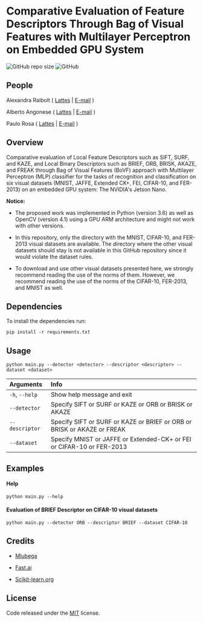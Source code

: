 # Comparative Evaluation of Feature Descriptors Through Bag of Visual Features with Multilayer Perceptron on Embedded GPU System

![GitHub repo size](https://img.shields.io/github/repo-size/whoisraibolt/BoVF-with-MLP-Classifier.svg)
![GitHub](https://img.shields.io/github/license/whoisraibolt/BoVF-with-MLP-Classifier.svg)

## People

Alexandra Raibolt   ( [Lattes](http://lattes.cnpq.br/4144500977095845 "Lattes") | [E-mail](mailto:raibolt@ime.eb.br "E-mail") )

Alberto Angonese    ( [Lattes](http://lattes.cnpq.br/8039229243803003 "Lattes") | [E-mail](mailto:aangonese@faeterj-petropolis.edu.br "E-mail") )

Paulo Rosa          ( [Lattes](http://lattes.cnpq.br/1512717941866097 "Lattes") | [E-mail](mailto:rpaulo@ime.eb.br "E-mail") )

## Overview

Comparative evaluation of Local Feature Descriptors such as SIFT, SURF, and KAZE, and Local Binary Descriptors such as BRIEF, ORB, BRISK, AKAZE, and FREAK through Bag of Visual Features (BoVF) approach with Multilayer Perceptron (MLP) classifier for the tasks of recognition and classification on six visual datasets (MNIST, JAFFE, Extended CK+, FEI, CIFAR-10, and FER-2013) on an embedded GPU system: The NVIDIA's Jetson Nano.

**Notice:**

- The proposed work was implemented in Python (version 3.6) as well as OpenCV (version 4.1) using a GPU ARM architecture and might not work with other versions.

- In this repository, only the directory with the MNIST, CIFAR-10, and FER-2013 visual datasets are available. The directory where the other visual datasets should stay is not available in this GitHub repository since it would violate the dataset rules.

- To download and use other visual datasets presented here, we strongly recommend reading the use of the norms of them. However, we recommend reading the use of the norms of the CIFAR-10, FER-2013, and MNIST as well.

## Dependencies

To install the dependencies run:

`pip install -r requirements.txt`

## Usage

`python main.py --detector <detector> --descriptor <descriptor> --dataset <dataset>`

| Arguments     | Info                                                                    |
| :------------ | :---------------------------------------------------------------------- |
| `-h`, `--help`| Show help message and exit                                              |
| `--detector`  | Specify SIFT or SURF or KAZE or ORB or BRISK or AKAZE                   |
| `--descriptor`| Specify SIFT or SURF or KAZE or BRIEF or ORB or BRISK or AKAZE or FREAK |
| `--dataset `  | Specify MNIST or JAFFE or Extended-CK+ or FEI or CIFAR-10 or FER-2013 |

## Examples

####  Help
`python main.py --help`

#### Evaluation of BRIEF Descriptor on CIFAR-10 visual datasets
`python main.py --detector ORB --descriptor BRIEF --dataset CIFAR-10`

<!--
## Improvements

- Use Netron to visualize the MLPs models;
- OpenCV optimization with CUDA.
 --> 

## Credits

- [Mlubega](https://github.com/mlubega/cv "Mlubega")

- [Fast.ai](https://forums.fast.ai/t/lesson-6-advanced-discussion/31442/3 "Fast.ai")

- [Scikit-learn.org](https://scikit-learn.org/stable/auto_examples/neural_networks/plot_mnist_filters.html "Scikit-learn.org")

## License

Code released under the [MIT](https://github.com/whoisraibolt/BoVF-with-MLP-Classifier/blob/master/LICENSE "MIT") license.
